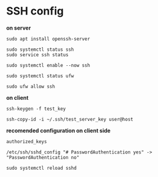 # SSH config

**on server**

    sudo apt install openssh-server

    sudo systemctl status ssh
    sudo service ssh status

    sudo systemctl enable --now ssh

    sudo systemctl status ufw

    sudo ufw allow ssh

**on client**

    ssh-keygen -f test_key
    
    ssh-copy-id -i ~/.ssh/test_server_key user@host

**recomended configuration on client side**
  
    authorized_keys

    /etc/ssh/sshd_config "# PasswordAuthentication yes" -> "PasswordAuthentication no"

    sudo systemctl reload sshd
